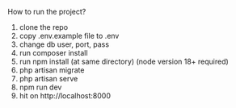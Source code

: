 How to run the project?

1. clone the repo
2. copy .env.example file to .env
3. change db user, port, pass
4. run composer install
5. run npm install (at same directory) (node version 18+ required)
6. php artisan migrate
7. php artisan serve
8. npm run dev
9. hit on http://localhost:8000
